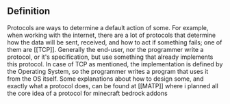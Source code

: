 ## Definition
Protocols are ways to determine a default action of some. For example, when working with the internet, there are a lot of protocols that determine how the data will be sent, received, and how to act if something fails; one of them are [[TCP]]. Generally the end-user, nor the programmer write a protocol, or it's specification, but use something that already implements this protocol. In case of TCP as mentioned, the implementation is defined by the Operating System, so the programmer writes a program that uses it from the OS itself.
Some explanations about how to design some, and exactly what a protocol does, can be found at [[MATP]] where i planned all the core idea of a protocol for minecraft bedrock addons